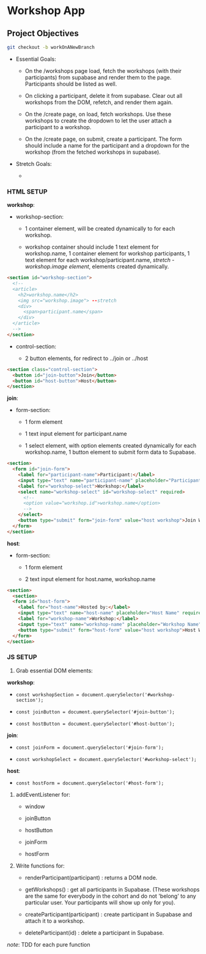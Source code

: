 # Workshop App

## Project Objectives

```zsh
git checkout -b workOnANewBranch
```

* Essential Goals:

  * On the /workshops page load, fetch the workshops (with their participants) from supabase and render them to the page. Participants should be listed as well.
  
  * On clicking a participant, delete it from supabase. Clear out all workshops from the DOM, refetch, and render them again.
  
  * On the /create page, on load, fetch workshops. Use these workshops to create the dropdown to let the user attach a participant to a workshop.

  * On the /create page, on submit, create a participant. The form should include a name for the participant and a dropdown for the workshop (from the fetched workshops in supabase).

* Stretch Goals:

  *

### HTML SETUP

**workshop**:

* workshop-section:

  * 1 container element, will be created dynamically to for each workshop.

  * workshop container should include  1 text element for workshop.name, 1 container element for workshop participants, 1 text element for each workshop/participant.name, *stretch - workshop.image element*, elements created dynamically.

```html
<section id="workshop-section">
  <!-- 
  <article>
    <h2>workshop.name</h2>
    <img src="workshop.image"> --stretch
    <div>
      <span>participant.name</span>
    </div>
  </article>
  -->
</section>
```

* control-section:

  * 2 button elements, for redirect to ../join or ../host

```html
<section class="control-section">
  <button id="join-button">Join</button>
  <button id="host-button">Host</button>
</section>
```

**join**:

* form-section:

  * 1 form element
  
  * 1 text input element for participant.name
  
  * 1 select element, with option elements created dynamically for each workshop.name, 1 button element to submit form data to Supabase.

```html
<section>
  <form id="join-form">
    <label for="participant-name">Participant:</label>
    <input type="text" name="participant-name" placeholder="Participant Name" required>
    <label for="workshop-select">Workshop:</label>
    <select name="workshop-select" id="workshop-select" required>
      <!-- 
      <option value="workshop.id">workshop.name</option>
      -->
    </select>
    <button type="submit" form="join-form" value="host workshop">Join Workshop</button>
  </form>
</section>
```

**host**:

* form-section:

  * 1 form element
  
  * 2 text input element for host.name, workshop.name

```html
<section>
  <section>
  <form id="host-form">
    <label for="host-name">Hosted by:</label>
    <input type="text" name="host-name" placeholder="Host Name" required>
    <label for="workshop-name">Workshop:</label>
    <input type="text" name="workshop-name" placeholder="Workshop Name" required>
    <button type="submit" form="host-form" value="host workshop">Host Workshop</button>
  </form>
</section>
```

### JS SETUP

1. Grab essential DOM elements:

**workshop**:

* ```const workshopSection = document.querySelector('#workshop-section');```

* ```const joinButton = document.querySelector('#join-button');```

* ```const hostButton = document.querySelector('#host-button');```

**join**:

* ```const joinForm = document.querySelector('#join-form');```

* ```const workshopSelect = document.querySelector('#workshop-select');```

**host**:

* ```const hostForm = document.querySelector('#host-form');```

1. addEventListener for:

    * window

    * joinButton

    * hostButton

    * joinForm

    * hostForm

1. Write functions for:

    * renderParticipant(participant) : returns a DOM node.

    * getWorkshops() : get all participants in Supabase. (These workshops are the same for everybody in the cohort and do not 'belong' to any particular user. Your participants will show up only for you).

    * createParticipant(participant) : create participant in Supabase and attach it to a workshop.

    * deleteParticipant(id) : delete a participant in Supabase.

*note*: TDD for each pure function
